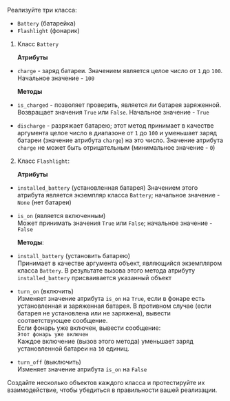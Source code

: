 Реализуйте три класса: 
* `Battery` (батарейка)
* `Flashlight` (фонарик)


1. Класс `Battery`

    **Атрибуты**

* `charge` - заряд батареи. Значением является целое число от `1` до `100`. Начальное значение - `100`

    **Методы**

* `is_charged` - позволяет проверить, является ли батарея заряженной. Возвращает значения `True` или `False`. Начальное значение - `True`

* `discharge` - разряжает батарею; этот метод принимает в качестве аргумента целое число в диапазоне от `1` до `100` и уменьшает заряд батареи (значение атрибута `charge`) на это число. Значение атрибута `charge` не может быть отрицательным (минимальное значение - `0`)


2. Класс `Flashlight`:

    **Атрибуты**
    
* `installed_battery` (установленная батарея) Значением этого атрибута является экземпляр класса `Battery`; начальное значение - `None` (нет батареи)

* `is_on` (является включенным)  
Может принимать значения `True` или `False`; начальное значение - `False`

    **Методы**:

* `install_battery` (установить батарею)  
  Принимает в качестве аргумента объект, являющийся экземпляром класса `Battery`. В результате вызова этого метода атрибуту `installed_battery` присваивается указанный объект 
* `turn_on` (включить)  
  Изменяет значение атрибута `is_on` на `True`, если в фонаре есть установленная и заряженная батарея. В противном случае (если батарея не установлена или не заряжена), вывести соответствующее сообщение.  
  Если фонарь уже включен, вывести сообщение:  
  `Этот фонарь уже включен`  
  Каждое включение (вызов этого метода) уменьшает заряд установленной батареи на `10` единиц.
* `turn_off` (выключить)  
  Изменяет значение атрибута `is_on` на `False`

Создайте несколько объектов каждого класса и протестируйте их взаимодействие, чтобы убедиться в правильности вашей реализации.